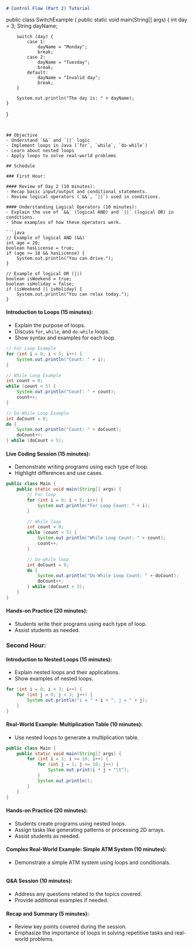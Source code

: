 ```markdown
# Control Flow (Part 2) Tutorial
```
public class SwitchExample {
    public static void main(String[] args) {
        int day = 3;
        String dayName;

        switch (day) {
            case 1:
                dayName = "Monday";
                break;
            case 2:
                dayName = "Tuesday";
                break;
            default:
                dayName = "Invalid day";
                break;
        }

        System.out.println("The day is: " + dayName);
    }
}
```


## Objective
- Understand `&&` and `||` logic
- Implement loops in Java (`for`, `while`, `do-while`)
- Learn about nested loops
- Apply loops to solve real-world problems

## Schedule

### First Hour:

#### Review of Day 2 (10 minutes):
- Recap basic input/output and conditional statements.
- Review logical operators (`&&`, `||`) used in conditions.

#### Understanding Logical Operators (10 minutes):
- Explain the use of `&&` (logical AND) and `||` (logical OR) in conditions.
- Show examples of how these operators work.

```java
// Example of logical AND (&&)
int age = 20;
boolean hasLicense = true;
if (age >= 18 && hasLicense) {
    System.out.println("You can drive.");
}

// Example of logical OR (||)
boolean isWeekend = true;
boolean isHoliday = false;
if (isWeekend || isHoliday) {
    System.out.println("You can relax today.");
}
```

#### Introduction to Loops (15 minutes):
- Explain the purpose of loops.
- Discuss `for`, `while`, and `do-while` loops.
- Show syntax and examples for each loop.

```java
// For Loop Example
for (int i = 0; i < 5; i++) {
    System.out.println("Count: " + i);
}

// While Loop Example
int count = 0;
while (count < 5) {
    System.out.println("Count: " + count);
    count++;
}

// Do-While Loop Example
int doCount = 0;
do {
    System.out.println("Count: " + doCount);
    doCount++;
} while (doCount < 5);
```

#### Live Coding Session (15 minutes):
- Demonstrate writing programs using each type of loop.
- Highlight differences and use cases.

```java
public class Main {
    public static void main(String[] args) {
        // For loop
        for (int i = 0; i < 5; i++) {
            System.out.println("For Loop Count: " + i);
        }

        // While loop
        int count = 0;
        while (count < 5) {
            System.out.println("While Loop Count: " + count);
            count++;
        }

        // Do-while loop
        int doCount = 0;
        do {
            System.out.println("Do-While Loop Count: " + doCount);
            doCount++;
        } while (doCount < 5);
    }
}
```

#### Hands-on Practice (20 minutes):
- Students write their programs using each type of loop.
- Assist students as needed.

### Second Hour:

#### Introduction to Nested Loops (15 minutes):
- Explain nested loops and their applications.
- Show examples of nested loops.

```java
for (int i = 0; i < 3; i++) {
    for (int j = 0; j < 3; j++) {
        System.out.println("i = " + i + ", j = " + j);
    }
}
```

#### Real-World Example: Multiplication Table (10 minutes):
- Use nested loops to generate a multiplication table.

```java
public class Main {
    public static void main(String[] args) {
        for (int i = 1; i <= 10; i++) {
            for (int j = 1; j <= 10; j++) {
                System.out.print(i * j + "\t");
            }
            System.out.println();
        }
    }
}
```

#### Hands-on Practice (20 minutes):
- Students create programs using nested loops.
- Assign tasks like generating patterns or processing 2D arrays.
- Assist students as needed.

#### Complex Real-World Example: Simple ATM System (10 minutes):
- Demonstrate a simple ATM system using loops and conditionals.

```java


```

#### Q&A Session (10 minutes):
- Address any questions related to the topics covered.
- Provide additional examples if needed.

#### Recap and Summary (5 minutes):
- Review key points covered during the session.
- Emphasize the importance of loops in solving repetitive tasks and real-world problems.
```
